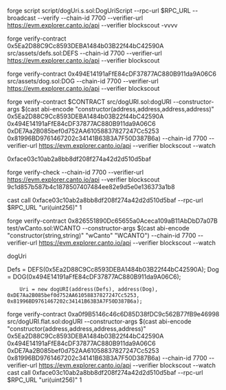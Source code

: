 forge script script/dogUri.s.sol:DogUriScript --rpc-url $RPC_URL --broadcast --verify  --chain-id 7700 --verifier-url https://evm.explorer.canto.io/api --verifier blockscout -vvvv



forge verify-contract 0x5Ea2D88C9Cc8593DEBA1484b03B22f44bC42590A src/assets/defs.sol:DEFS --chain-id 7700 --verifier-url https://evm.explorer.canto.io/api --verifier blockscout

forge verify-contract 0x494E14191aFfE84cDF37877AC880B911da9A06C6 src/assets/dog.sol:DOG --chain-id 7700 --verifier-url https://evm.explorer.canto.io/api --verifier blockscout

forge verify-contract $CONTRACT src/dogURI.sol:dogURI  --constructor-args $(cast abi-encode "constructor(address,address,address,address)" 0x5Ea2D88C9Cc8593DEBA1484b03B22f44bC42590A 0x494E14191aFfE84cDF37877AC880B911da9A06C6 0xDE7Aa2B085bef0d752AA61058837827247Cc5253 0x81996BD9761467202c34141B63B3A7F50D387B6a)  --chain-id 7700 --verifier-url https://evm.explorer.canto.io/api --verifier blockscout --watch

0xface03c10ab2a8bb8df208f274a42d2d510d5baf


forge verify-check --chain-id 7700 --verifier-url https://evm.explorer.canto.io/api --verifier blockscout 9c1d857b587b4c1878507407484ee82e9d5e0e136373a1b8




cast call 0xface03c10ab2a8bb8df208f274a42d2d510d5baf --rpc-url $RPC_URL "uri(uint256)" 1



forge verify-contract 0x826551890Dc65655a0Aceca109aB11AbDbD7a07B test/wCanto.sol:WCANTO --constructor-args $(cast abi-encode "constructor(string,string)" "wCanto" "WCANTO") --chain-id 7700 --verifier-url https://evm.explorer.canto.io/api --verifier blockscout --watch


dogUri

 Defs = DEFS(0x5Ea2D88C9Cc8593DEBA1484b03B22f44bC42590A);
        Dog = DOG(0x494E14191aFfE84cDF37877AC880B911da9A06C6);

        Uri = new dogURI(address(Defs), address(Dog), 0xDE7Aa2B085bef0d752AA61058837827247Cc5253, 0x81996BD9761467202c34141B63B3A7F50D387B6a);

forge verify-contract 0xa0f9B5146c46c6D85D38fDC9c562B77fB9e46998 src/dogURI.flat.sol:dogURI --constructor-args $(cast abi-encode "constructor(address,address,address,address)" 0x5Ea2D88C9Cc8593DEBA1484b03B22f44bC42590A 0x494E14191aFfE84cDF37877AC880B911da9A06C6 0xDE7Aa2B085bef0d752AA61058837827247Cc5253 0x81996BD9761467202c34141B63B3A7F50D387B6a) --chain-id 7700 --verifier-url https://evm.explorer.canto.io/api --verifier blockscout --watch
cast call 0xface03c10ab2a8bb8df208f274a42d2d510d5baf --rpc-url $RPC_URL "uri(uint256)" 1

